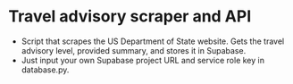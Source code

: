 # Travel advisory scraper and API
* Script that scrapes the US Department of State website. Gets the travel advisory level, provided summary, and stores it in Supabase.
* Just input your own Supabase project URL and service role key in database.py.
